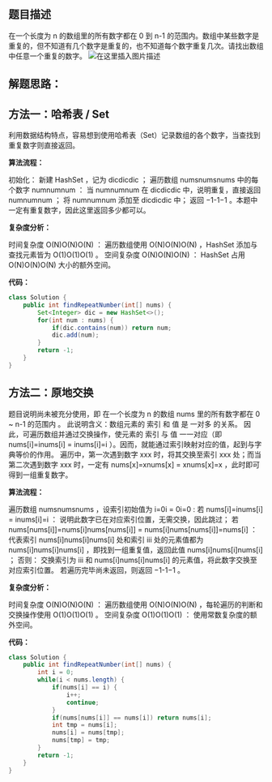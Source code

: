 ﻿## 题目描述

在一个长度为 n 的数组里的所有数字都在 0 到 n-1 的范围内。数组中某些数字是重复的，但不知道有几个数字是重复的，也不知道每个数字重复几次。请找出数组中任意一个重复的数字。
![在这里插入图片描述](https://img-blog.csdnimg.cn/f61dc874b1af4e0d81e601564e9e1d1f.png?x-oss-process=image/watermark,type_ZHJvaWRzYW5zZmFsbGJhY2s,shadow_50,text_Q1NETiBAaHVudGVyOTU2NzE=,size_20,color_FFFFFF,t_70,g_se,x_16)
## 解题思路：

## 方法一：哈希表 / Set

 
利用数据结构特点，容易想到使用哈希表（Set）记录数组的各个数字，当查找到重复数字则直接返回。

**算法流程：**

 初始化： 新建 HashSet ，记为 dicdicdic ；
    遍历数组 numsnumsnums 中的每个数字 numnumnum ：
        当 numnumnum 在 dicdicdic 中，说明重复，直接返回 numnumnum ；
        将 numnumnum 添加至 dicdicdic 中；
    返回 −1-1−1 。本题中一定有重复数字，因此这里返回多少都可以。

**复杂度分析：**

时间复杂度 O(N)O(N)O(N) ： 遍历数组使用 O(N)O(N)O(N) ，HashSet 添加与查找元素皆为 O(1)O(1)O(1) 。
空间复杂度 O(N)O(N)O(N) ： HashSet 占用 O(N)O(N)O(N) 大小的额外空间。

**代码：**

```java
class Solution {
    public int findRepeatNumber(int[] nums) {
        Set<Integer> dic = new HashSet<>();
        for(int num : nums) {
            if(dic.contains(num)) return num;
            dic.add(num);
        }
        return -1;
    }
}
```

## 方法二：原地交换

题目说明尚未被充分使用，即 在一个长度为 n 的数组 nums 里的所有数字都在 0 ~ n-1 的范围内 。 此说明含义：数组元素的 索引 和 值 是 一对多 的关系。
因此，可遍历数组并通过交换操作，使元素的 索引 与 值 一一对应（即 nums[i]=inums[i] = inums[i]=i ）。因而，就能通过索引映射对应的值，起到与字典等价的作用。
遍历中，第一次遇到数字 xxx 时，将其交换至索引 xxx 处；而当第二次遇到数字 xxx 时，一定有 nums[x]=xnums[x] = xnums[x]=x ，此时即可得到一组重复数字。

**算法流程：**

遍历数组 numsnumsnums ，设索引初始值为 i=0i = 0i=0 :
        若 nums[i]=inums[i] = inums[i]=i ： 说明此数字已在对应索引位置，无需交换，因此跳过；
        若 nums[nums[i]]=nums[i]nums[nums[i]] = nums[i]nums[nums[i]]=nums[i] ： 代表索引 nums[i]nums[i]nums[i] 处和索引 iii 处的元素值都为 nums[i]nums[i]nums[i] ，即找到一组重复值，返回此值 nums[i]nums[i]nums[i] ；
        否则： 交换索引为 iii 和 nums[i]nums[i]nums[i] 的元素值，将此数字交换至对应索引位置。
    若遍历完毕尚未返回，则返回 −1-1−1 。

**复杂度分析：**

时间复杂度 O(N)O(N)O(N) ： 遍历数组使用 O(N)O(N)O(N) ，每轮遍历的判断和交换操作使用 O(1)O(1)O(1) 。
空间复杂度 O(1)O(1)O(1) ： 使用常数复杂度的额外空间。

**代码：**

```java
class Solution {
    public int findRepeatNumber(int[] nums) {
        int i = 0;
        while(i < nums.length) {
            if(nums[i] == i) {
                i++;
                continue;
            }
            if(nums[nums[i]] == nums[i]) return nums[i];
            int tmp = nums[i];
            nums[i] = nums[tmp];
            nums[tmp] = tmp;
        }
        return -1;
    }
}
```

